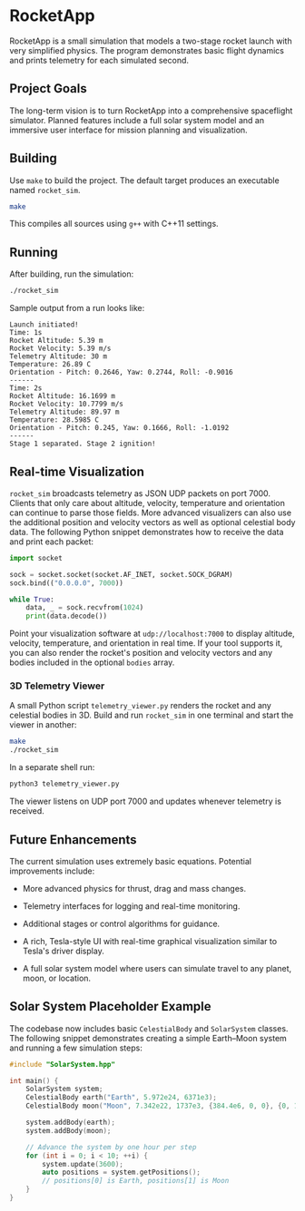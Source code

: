 # RocketApp

RocketApp is a small simulation that models a two-stage rocket launch with very simplified physics. The program demonstrates basic flight dynamics and prints telemetry for each simulated second.

## Project Goals

The long-term vision is to turn RocketApp into a comprehensive spaceflight simulator. Planned features include a full solar system model and an immersive user interface for mission planning and visualization.

## Building

Use `make` to build the project. The default target produces an executable named `rocket_sim`.

```bash
make
```

This compiles all sources using `g++` with C++11 settings.

## Running

After building, run the simulation:

```bash
./rocket_sim
```

Sample output from a run looks like:

```
Launch initiated!
Time: 1s
Rocket Altitude: 5.39 m
Rocket Velocity: 5.39 m/s
Telemetry Altitude: 30 m
Temperature: 26.89 C
Orientation - Pitch: 0.2646, Yaw: 0.2744, Roll: -0.9016
------
Time: 2s
Rocket Altitude: 16.1699 m
Rocket Velocity: 10.7799 m/s
Telemetry Altitude: 89.97 m
Temperature: 28.5985 C
Orientation - Pitch: 0.245, Yaw: 0.1666, Roll: -1.0192
------
Stage 1 separated. Stage 2 ignition!
```

## Real-time Visualization

`rocket_sim` broadcasts telemetry as JSON UDP packets on port 7000.
Clients that only care about altitude, velocity, temperature and orientation
can continue to parse those fields. More advanced visualizers can also use the
additional position and velocity vectors as well as optional celestial body
data. The following Python snippet demonstrates how to receive the
data and print each packet:

```python
import socket

sock = socket.socket(socket.AF_INET, socket.SOCK_DGRAM)
sock.bind(("0.0.0.0", 7000))

while True:
    data, _ = sock.recvfrom(1024)
    print(data.decode())
```

Point your visualization software at `udp://localhost:7000` to display
altitude, velocity, temperature, and orientation in real time. If your tool
supports it, you can also render the rocket's position and velocity vectors and
any bodies included in the optional `bodies` array.

### 3D Telemetry Viewer

A small Python script `telemetry_viewer.py` renders the rocket and any celestial bodies in 3D. Build and run `rocket_sim` in one terminal and start the viewer in another:

```bash
make
./rocket_sim
```

In a separate shell run:

```bash
python3 telemetry_viewer.py
```

The viewer listens on UDP port 7000 and updates whenever telemetry is received.

## Future Enhancements

The current simulation uses extremely basic equations. Potential improvements include:

- More advanced physics for thrust, drag and mass changes.
- Telemetry interfaces for logging and real-time monitoring.
- Additional stages or control algorithms for guidance.

- A rich, Tesla-style UI with real-time graphical visualization similar to Tesla's driver display.
- A full solar system model where users can simulate travel to any planet, moon, or location.

## Solar System Placeholder Example

The codebase now includes basic `CelestialBody` and `SolarSystem` classes. The
following snippet demonstrates creating a simple Earth–Moon system and running
a few simulation steps:

```cpp
#include "SolarSystem.hpp"

int main() {
    SolarSystem system;
    CelestialBody earth("Earth", 5.972e24, 6371e3);
    CelestialBody moon("Moon", 7.342e22, 1737e3, {384.4e6, 0, 0}, {0, 1022, 0});

    system.addBody(earth);
    system.addBody(moon);

    // Advance the system by one hour per step
    for (int i = 0; i < 10; ++i) {
        system.update(3600);
        auto positions = system.getPositions();
        // positions[0] is Earth, positions[1] is Moon
    }
}
```
